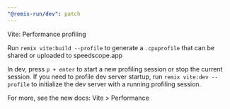 ```yaml
---
"@remix-run/dev": patch
---
```


Vite: Performance profiling

Run `remix vite:build --profile` to generate a `.cpuprofile` that can be shared or uploaded to speedscope.app

In dev, press `p + enter` to start a new profiling session or stop the current session.
If you need to profile dev server startup, run `remix vite:dev --profile` to initialize the dev server with a running profiling session.

For more, see the new docs: Vite > Performance
